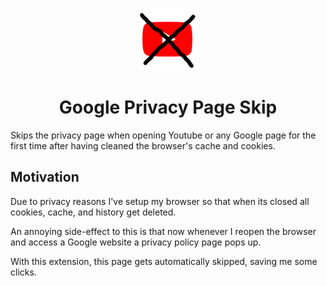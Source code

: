 <p align="center"><img src="./images/get_started128.png" width="100"></p>

<h1 align="center">Google Privacy Page Skip</h1>

Skips the privacy page when opening Youtube or any Google page for the first time after having cleaned the browser's cache and cookies.

## Motivation

Due to privacy reasons I've setup my browser so that when its closed all cookies, cache, and history get deleted. 

An annoying side-effect to this is that now whenever I reopen the browser and access a Google website a privacy policy page pops up.

With this extension, this page gets automatically skipped, saving me some clicks.
